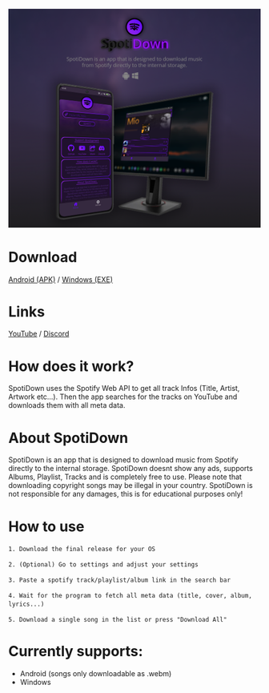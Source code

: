![ad](https://github.com/IcySnex/SpotiDown/raw/main/other/ad.png)

# Download
[Android (APK)](https://github.com/IcySnex/SpotiDown/releases/download/1.0/spotidown-android-1.0.apk) / 
[Windows (EXE)](https://github.com/IcySnex/SpotiDown/releases/download/1.0/spotidown-windows-1.0.exe)

# Links
[YouTube](https://www.youtube.com/channel/UCkAQG8OkLKgi_WAR526pd9w) / 
[Discord](https://discord.gg/3ycHEVMhT4)

# How does it work?
SpotiDown uses the Spotify Web API to get all track Infos (Title, Artist, Artwork etc...). Then the app searches for the tracks on YouTube and downloads them with all meta data.

# About SpotiDown
SpotiDown is an app that is designed to download music from Spotify directly to the internal storage. SpotiDown doesnt show any ads, supports Albums, Playlist, Tracks and is completely free to use. Please note that downloading copyright songs may be illegal in your country. SpotiDown is not responsible for any damages, this is for educational purposes only!

# How to use
`1. Download the final release for your OS`

`2. (Optional) Go to settings and adjust your settings`

`3. Paste a spotify track/playlist/album link in the search bar`

`4. Wait for the program to fetch all meta data (title, cover, album, lyrics...)`

`5. Download a single song in the list or press "Download All"`

# Currently supports:
- Android (songs only downloadable as .webm)
- Windows
